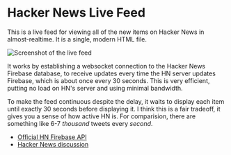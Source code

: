 # Hacker News Live Feed
This is a live feed for viewing all of the new items on Hacker News in almost-realtime. It is a single, modern HTML file.

![Screenshot of the live feed](https://github.com/jerbear2008/hn-live/assets/38813665/780c89ef-6e17-43e9-8d38-178307cc6bc4)

It works by establishing a websocket connection to the Hacker News Firebase database, to receive updates every time the HN server updates Firebase, which is about once every 30 seconds. This is very efficient, putting no load on HN's server and using minimal bandwidth.

To make the feed continuous despite the delay, it waits to display each item until exactly 30 seconds before displaying it. I think this is a fair tradeoff, it gives you a sense of how active HN is. For comparision, there are something like 6-7 *thousand* tweets every *second*.

- [Official HN Firebase API](https://github.com/HackerNews/API)
- [Hacker News discussion](https://news.ycombinator.com/item?id=39509910)
